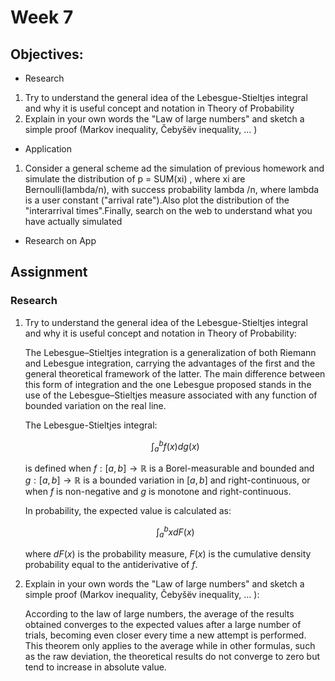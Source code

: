 <script type="text/x-mathjax-config">
    MathJax.Hub.Config({
      tex2jax: {
        skipTags: ['script', 'noscript', 'style', 'textarea', 'pre'],
        inlineMath: [['\\(','\\)'], ['$', '$']],
        displayMath: [ ['$$','$$'], ["\\[","\\]"] ],
      }
    });
  </script>
  <script src="https://cdn.mathjax.org/mathjax/latest/MathJax.js?config=TeX-AMS-MML_HTMLorMML" type="text/javascript"></script>


# Week 7


## Objectives:

* Research

1. Try to understand the general idea of the Lebesgue-Stieltjes integral and why it is useful concept and notation in Theory of Probability
2. Explain in your own words the "Law of large numbers" and sketch a simple proof (Markov inequality, Čebyšëv inequality, ... )

* Application

1. Consider a general scheme ad the simulation of previous homework and simulate the distribution of p = SUM(xi) , where xi are Bernoulli(lambda/n), with success probability lambda /n, where lambda is a user constant ("arrival rate").Also plot the distribution of the "interarrival times".Finally, search on the web to understand what you have actually simulated

* Research on App

## Assignment
### Research


1. Try to understand the general idea of the Lebesgue-Stieltjes integral and why it is useful concept and notation in Theory of Probability:

    The Lebesgue–Stieltjes integration is a generalization of both Riemann and Lebesgue integration, carrying the advantages of the first and the general theoretical framework of the latter. The main difference between this form of integration and the one Lebesgue proposed stands in the use of the Lebesgue–Stieltjes measure associated with any function of bounded variation on the real line.
    
    The Lebesgue-Stieltjes integral:
    
    $$\int_{a}^{b}{f(x)dg(x)}$$
    
    is defined when $f:[a,b]\rightarrow \mathbb{R}$ is a Borel-measurable and bounded and $g:[a,b]\rightarrow \mathbb{R}$ is a bounded variation in $[a,b]$ and right-continuous, or when $f$ is non-negative and $g$ is monotone and right-continuous. 
    
    In probability, the expected value is calculated as:
    
    $$\int_{a}^{b}{xdF(x)}$$
    
    where $dF(x)$ is the probability measure, $F(x)$ is the cumulative density probability equal to the antiderivative of $f$.
    
    
2. Explain in your own words the "Law of large numbers" and sketch a simple proof (Markov inequality, Čebyšëv inequality, ... ):

    According to the law of large numbers, the average of the results obtained converges to the expected values after a large number of trials, becoming even closer every time a new attempt is performed. This theorem only applies to the average while in other formulas, such as the raw deviation, the theoretical results do not converge to zero but tend to increase in absolute value.
